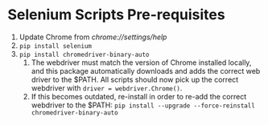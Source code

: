 # Selenium Scripts Pre-requisites

1. Update Chrome from _chrome://settings/help_
1. `pip install selenium`
1. `pip install chromedriver-binary-auto`
   1. The webdriver must match the version of Chrome installed locally, and this package automatically downloads and adds the correct web driver to the $PATH. All scripts should now pick up the correct webdriver with `driver = webdriver.Chrome()`.
   1. If this becomes outdated, re-install in order to re-add the correct webdriver to the $PATH: `pip install --upgrade --force-reinstall chromedriver-binary-auto`

